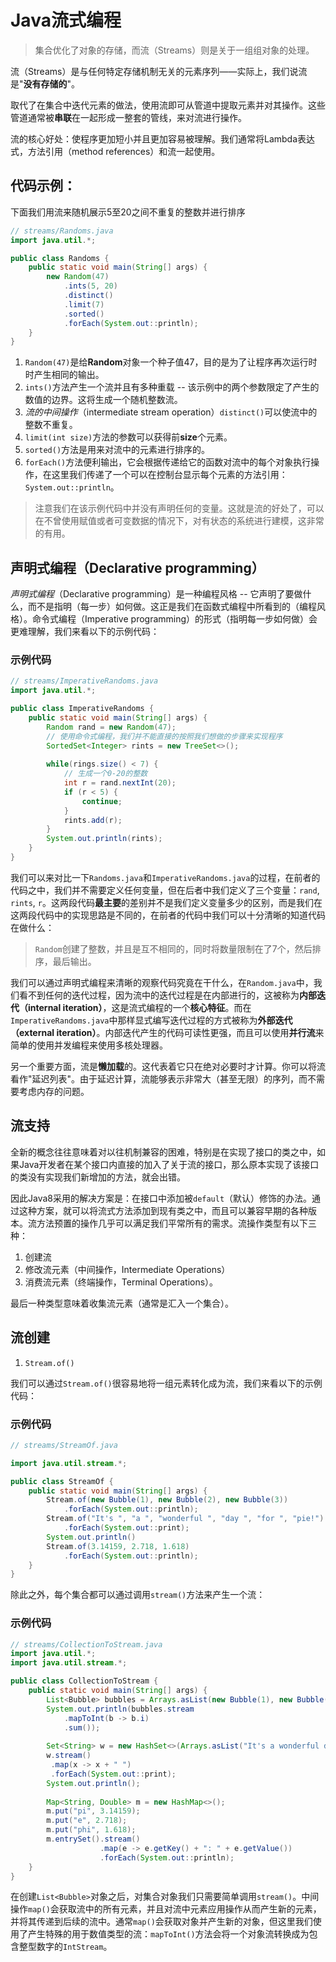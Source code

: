 # Java流式编程
> 集合优化了对象的存储，而流（Streams）则是关于一组组对象的处理。

流（Streams）是与任何特定存储机制无关的元素序列——实际上，我们说流是"**没有存储的**"。

取代了在集合中迭代元素的做法，使用流即可从管道中提取元素并对其操作。这些管道通常被**串联**在一起形成一整套的管线，来对流进行操作。 

流的核心好处：使程序更加短小并且更加容易被理解。我们通常将Lambda表达式，方法引用（method references）和流一起使用。

## 代码示例：

下面我们用流来随机展示5至20之间不重复的整数并进行排序

```java
// streams/Randoms.java
import java.util.*;

public class Randoms {
    public static void main(String[] args) {
        new Random(47)
            .ints(5, 20)
            .distinct()
            .limit(7)
            .sorted()
            .forEach(System.out::println);
    }
}
```

1. `Random(47)`是给**Random**对象一个种子值47，目的是为了让程序再次运行时时产生相同的输出。
2. `ints()`方法产生一个流并且有多种重载 -- 该示例中的两个参数限定了产生的数值的边界。这将生成一个随机整数流。
3. *流的中间操作*（intermediate stream operation）`distinct()`可以使流中的整数不重复。
4. `limit(int size)`方法的参数可以获得前**size**个元素。
5. `sorted()`方法是用来对流中的元素进行排序的。
6. `forEach()`方法便利输出，它会根据传递给它的函数对流中的每个对象执行操作，在这里我们传递了一个可以在控制台显示每个元素的方法引用：`System.out::println`。

> 注意我们在该示例代码中并没有声明任何的变量。这就是流的好处了，可以在不曾使用赋值或者可变数据的情况下，对有状态的系统进行建模，这非常的有用。

## 声明式编程（Declarative programming）
*声明式编程*（Declarative programming）是一种编程风格 -- 它声明了要做什么，而不是指明（每一步）如何做。这正是我们在函数式编程中所看到的（编程风格）。命令式编程（Imperative programming）的形式（指明每一步如何做）会更难理解，我们来看以下的示例代码：

### 示例代码
```java
// streams/ImperativeRandoms.java
import java.util.*;

public class ImperativeRandoms {
    public static void main(String[] args) {
        Random rand = new Random(47);
        // 使用命令式编程，我们并不能直接的按照我们想做的步骤来实现程序
        SortedSet<Integer> rints = new TreeSet<>();
        
        while(rings.size() < 7) {
            // 生成一个0-20的整数
            int r = rand.nextInt(20);
            if (r < 5) {
                continue;
            }
            rints.add(r);
        }
        System.out.println(rints);
    }
}
```

我们可以来对比一下`Randoms.java`和`ImperativeRandoms.java`的过程，在前者的代码之中，我们并不需要定义任何变量，但在后者中我们定义了三个变量：`rand`, `rints`, `r`。这两段代码**最主要**的差别并不是我们定义变量多少的区别，而是我们在这两段代码中的实现思路是不同的，在前者的代码中我们可以十分清晰的知道代码在做什么：
> `Random`创建了整数，并且是互不相同的，同时将数量限制在了7个，然后排序，最后输出。

我们可以通过声明式编程来清晰的观察代码究竟在干什么，在`Random.java`中，我们看不到任何的迭代过程，因为流中的迭代过程是在内部进行的，这被称为**内部迭代（internal iteration）**，这是流式编程的一个**核心特征**。而在`ImperativeRandoms.java`中那样显式编写迭代过程的方式被称为**外部迭代（external iteration）**。内部迭代产生的代码可读性更强，而且可以使用**并行流**来简单的使用并发编程来使用多核处理器。

另一个重要方面，流是**懒加载**的。这代表着它只在绝对必要时才计算。你可以将流看作"延迟列表"。由于延迟计算，流能够表示非常大（甚至无限）的序列，而不需要考虑内存的问题。

## 流支持

全新的概念往往意味着对以往机制兼容的困难，特别是在实现了接口的类之中，如果Java开发者在某个接口内直接的加入了关于流的接口，那么原本实现了该接口的类没有实现我们新增加的方法，就会出错。

因此Java8采用的解决方案是：在接口中添加被`default`（默认）修饰的办法。通过这种方案，就可以将流式方法添加到现有类之中，而且可以兼容早期的各种版本。流方法预置的操作几乎可以满足我们平常所有的需求。流操作类型有以下三种：

1. 创建流
2. 修改流元素（中间操作，Intermediate Operations）
3. 消费流元素（终端操作，Terminal Operations）。

最后一种类型意味着收集流元素（通常是汇入一个集合）。

## 流创建
1. `Stream.of()`

我们可以通过`Stream.of()`很容易地将一组元素转化成为流，我们来看以下的示例代码：

### 示例代码
```java
// streams/StreamOf.java

import java.util.stream.*;

public class StreamOf {
    public static void main(String[] args) {
        Stream.of(new Bubble(1), new Bubble(2), new Bubble(3))
            .forEach(System.out::println);
        Stream.of("It's ", "a ", "wonderful ", "day ", "for ", "pie!")
            .forEach(System.out::print);
        System.out.println()
        Stream.of(3.14159, 2.718, 1.618)
            .forEach(System.out::println);
    }
}
```

除此之外，每个集合都可以通过调用`stream()`方法来产生一个流：

### 示例代码
```java
// streams/CollectionToStream.java
import java.util.*;
import java.util.stream.*;

public class CollectionToStream {
    public static void main(String[] args) {
        List<Bubble> bubbles = Arrays.asList(new Bubble(1), new Bubble(2), new Bubble(3));
        System.out.println(bubbles.stream
            .mapToInt(b -> b.i)
            .sum());
            
        Set<String> w = new HashSet<>(Arrays.asList("It's a wonderful day for pies!".split(" ")));
        w.stream()
         .map(x -> x + " ")
         .forEach(System.out::print);
        System.out.println();
        
        Map<String, Double> m = new HashMap<>();
        m.put("pi", 3.14159);
        m.put("e", 2.718);
        m.put("phi", 1.618);
        m.entrySet().stream()
                    .map(e -> e.getKey() + ": " + e.getValue())
                    .forEach(System.out::println);
    }
}
```

在创建`List<Bubble>`对象之后，对集合对象我们只需要简单调用`stream()`。中间操作`map()`会获取流中的所有元素，并且对流中元素应用操作从而产生新的元素，并将其传递到后续的流中。通常`map()`会获取对象并产生新的对象，但这里我们使用了产生特殊的用于数值类型的流：`mapToInt()`方法会将一个对象流转换成为包含整型数字的`IntStream`。